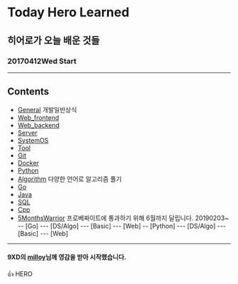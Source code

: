# Today Hero Learned
## 히어로가 오늘 배운 것들
### 20170412Wed Start


<hr/>

## Contents

- [General](#General) 개발일반상식
- [Web_frontend](#Web_frontend)
- [Web_backend](#Web_backend)
- [Server](#Server)
- [SystemOS](#SystemOS)
- [Tool](#Tool)
- [Git](#Git)
- [Docker](#Docker)
- [Python](#Python)
- [Algorithm](#Algorithm) 다양한 언어로 알고리즘 풀기
- [Go](#Go)
- [Java](#Java)
- [SQL](#SQL)
- [Cpp](#Cpp)
- [5MonthsWarrior](#5MonthsWarrior) 프로베짜이트에 통과하기 위해 6월까지 달립니다. 20190203~
-- [Go]
--- [DS/Algo]
--- [Basic]
--- [Web]
-- [Python]
--- [DS/Algo]
--- [Basic]
--- [Web]
<hr/>

#### 9XD의 [milloy](https://github.com/milooy/TIL)님께 영감을 받아 시작했습니다.


:+1:  HERO
  
